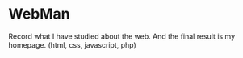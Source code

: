 # WebMan
Record what I have studied about the web. And the final result is my homepage. (html, css, javascript, php)
